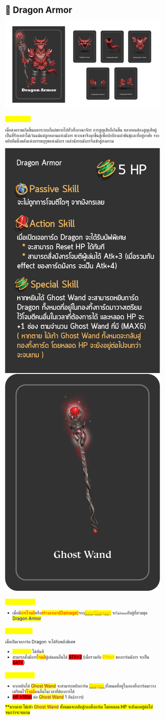 # 🐉 Dragon Armor

![Dragon Armor](../.gitbook/assets/Dragon.png)

### <mark style="color:yellow;">ข้อมูลชุดเกราะ</mark>

เมื่อสงครามเกิดขึ้นผลกระทบก็แผ่ขยายไปทั่วทั้งอาณาจักร การสูญเสียก็เกิดขึ้น หลายคนต้องสูญเสียผู้เป็นที่รักเหล่าไม่เว้นแม้แต่ลูกหลานแห่งมังกร พวกเขาจึงลุกขึ้นสู้เพื่อปกป้องเผ่าพันธุ์และที่อยู่อาศัย จากหยิบยืมซึ่งพลังแห่งบรรพบุรุษแห่งมังกร เหล่านักรบมังกรจึงเข้าสู่สงคราม

![Dragon Armor Skill](<../.gitbook/assets/B (4).png>) ![Ghost Wand](<../.gitbook/assets/สำเนาของ ghost-wand.png>)

### <mark style="color:yellow;">Passive Skill</mark>

* เมื่อมี<mark style="color:red;">การโจมตี</mark>หรือ<mark style="color:red;">สร้างดาเมจ(Damage)</mark>จาก[<mark style="color:orange;">มังกร(Dragon)</mark>](../event-card.md#dragon) จะ`ไม่ส่งผล`กับผู้ที่สวมชุด <mark style="color:blue;">Dragon Armor</mark>

### <mark style="color:yellow;">Action Skill</mark>

เมื่อเปิดเจอการ์ด Dragon จะได้รับพลังพิเศษ

* <mark style="color:yellow;">Reset HP</mark> ได้ทันที
* สามารถสั่งมังกร<mark style="color:red;">โจมตี</mark>ผู้เล่นคนอื่นได้ <mark style="background-color:red;">ATK+3</mark> (เมื่อรวมกับ <mark style="color:orange;">Effect</mark> ของการ์ดมังกร จะเป็น <mark style="background-color:red;">4ATK</mark>)

### <mark style="color:yellow;">Special Skill</mark>

* หากหยิบได้ <mark style="color:purple;">Ghost Wand</mark> จะสามารถหยิบการ์ด [<mark style="color:orange;">Dragon</mark> ](../event-card.md#dragon)ทั้งหมดที่อยู่ในกองทิ้งการ์ดมาวางเตรียมไว้<mark style="color:red;">โจมตี</mark>คนอื่นในเวลาที่ต้องการได้
* <mark style="background-color:red;">HP +1Slot</mark> ต่อ <mark style="color:purple;">Ghost Wand</mark> 1 อัน(ถาวร)

<mark style="background-color:yellow;">\*\*หากตาย ไม้เท้า</mark> <mark style="color:purple;background-color:yellow;">Ghost Wand</mark> <mark style="background-color:yellow;">ทั้งหมดจะกลับสู่กองทิ้งการ์ด โดยหลอด HP จะยังคงอยู่ต่อไปจนกว่าจะจบเกม</mark>
